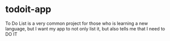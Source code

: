 # todoit-app
To Do List is a very common project for those who is learning a new language, but I want my app to not only list it, but also tells me that I need to DO IT
